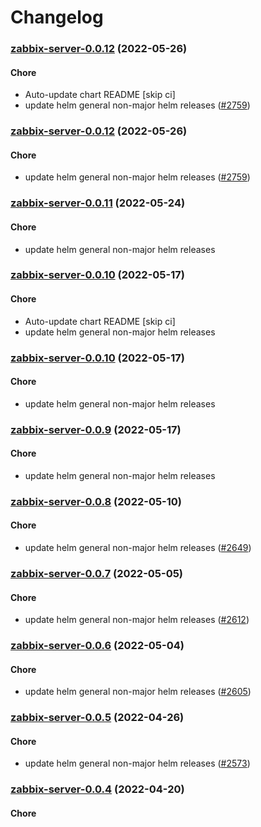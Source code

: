 # Changelog<br>


<a name="zabbix-server-0.0.12"></a>
### [zabbix-server-0.0.12](https://github.com/truecharts/apps/compare/zabbix-server-0.0.11...zabbix-server-0.0.12) (2022-05-26)

#### Chore

* Auto-update chart README [skip ci]
* update helm general non-major helm releases ([#2759](https://github.com/truecharts/apps/issues/2759))



<a name="zabbix-server-0.0.12"></a>
### [zabbix-server-0.0.12](https://github.com/truecharts/apps/compare/zabbix-server-0.0.11...zabbix-server-0.0.12) (2022-05-26)

#### Chore

* update helm general non-major helm releases ([#2759](https://github.com/truecharts/apps/issues/2759))



<a name="zabbix-server-0.0.11"></a>
### [zabbix-server-0.0.11](https://github.com/truecharts/apps/compare/zabbix-server-0.0.10...zabbix-server-0.0.11) (2022-05-24)

#### Chore

* update helm general non-major helm releases



<a name="zabbix-server-0.0.10"></a>
### [zabbix-server-0.0.10](https://github.com/truecharts/apps/compare/zabbix-server-0.0.9...zabbix-server-0.0.10) (2022-05-17)

#### Chore

* Auto-update chart README [skip ci]
* update helm general non-major helm releases



<a name="zabbix-server-0.0.10"></a>
### [zabbix-server-0.0.10](https://github.com/truecharts/apps/compare/zabbix-server-0.0.9...zabbix-server-0.0.10) (2022-05-17)

#### Chore

* update helm general non-major helm releases



<a name="zabbix-server-0.0.9"></a>
### [zabbix-server-0.0.9](https://github.com/truecharts/apps/compare/zabbix-server-0.0.8...zabbix-server-0.0.9) (2022-05-17)

#### Chore

* update helm general non-major helm releases



<a name="zabbix-server-0.0.8"></a>
### [zabbix-server-0.0.8](https://github.com/truecharts/apps/compare/zabbix-server-0.0.7...zabbix-server-0.0.8) (2022-05-10)

#### Chore

* update helm general non-major helm releases ([#2649](https://github.com/truecharts/apps/issues/2649))



<a name="zabbix-server-0.0.7"></a>
### [zabbix-server-0.0.7](https://github.com/truecharts/apps/compare/zabbix-server-0.0.6...zabbix-server-0.0.7) (2022-05-05)

#### Chore

* update helm general non-major helm releases ([#2612](https://github.com/truecharts/apps/issues/2612))



<a name="zabbix-server-0.0.6"></a>
### [zabbix-server-0.0.6](https://github.com/truecharts/apps/compare/zabbix-server-0.0.5...zabbix-server-0.0.6) (2022-05-04)

#### Chore

* update helm general non-major helm releases ([#2605](https://github.com/truecharts/apps/issues/2605))



<a name="zabbix-server-0.0.5"></a>
### [zabbix-server-0.0.5](https://github.com/truecharts/apps/compare/zabbix-server-0.0.4...zabbix-server-0.0.5) (2022-04-26)

#### Chore

* update helm general non-major helm releases ([#2573](https://github.com/truecharts/apps/issues/2573))



<a name="zabbix-server-0.0.4"></a>
### [zabbix-server-0.0.4](https://github.com/truecharts/apps/compare/zabbix-server-0.0.3...zabbix-server-0.0.4) (2022-04-20)

#### Chore
